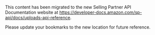 This content has been migrated to the new Selling Partner API Documentation website at https://developer-docs.amazon.com/sp-api/docs/uploads-api-reference.

Please update your bookmarks to the new location for future reference.
